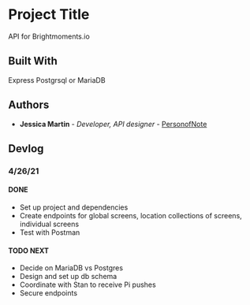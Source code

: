 # Project Title

API for Brightmoments.io

## Built With
Express
Postgrsql or MariaDB


## Authors

* **Jessica Martin** - *Developer, API designer* - [PersonofNote](https://github.com/PersonofNote)


## Devlog

### 4/26/21

#### DONE 
* Set up project and dependencies
* Create endpoints for global screens, location collections of screens, individual screens
* Test with Postman

#### TODO NEXT
* Decide on MariaDB vs Postgres
* Design and set up db schema
* Coordinate with Stan to receive Pi pushes
* Secure endpoints
